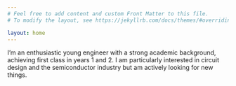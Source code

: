 ```yaml
---
# Feel free to add content and custom Front Matter to this file.
# To modify the layout, see https://jekyllrb.com/docs/themes/#overriding-theme-defaults

layout: home
---
```


I’m an enthusiastic young engineer with a strong academic background, achieving first class in years 1 and 2. I am particularly interested in circuit design and the semiconductor industry but am actively looking for new things.
